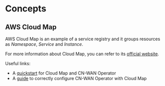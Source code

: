 # Concepts

## AWS Cloud Map

AWS Cloud Map is an example of a service registry and it groups resources as *Namespace*, *Service* and *Instance*.

For more information about Cloud Map, you can refer to its [official website](https://aws.amazon.com/cloud-map/).

Useful links:

* A [quickstart](./quickstart.md) for Cloud Map and CN-WAN Operator
* A [guide](./operator_configuration.md) to correctly configure CN-WAN Operator with Cloud Map
